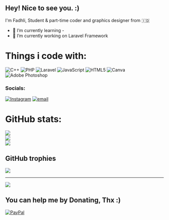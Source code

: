 ## Hey! Nice to see you. :)

<!--
**fadhlianshrr/fadhlianshrr** is a ✨ _special_ ✨ repository because its `README.md` (this file) appears on your GitHub profile.

Here are some ideas to get you started:

- 🔭 I’m currently working on ...
- 🌱 I’m currently learning ...
- 👯 I’m looking to collaborate on ...
- 🤔 I’m looking for help with ...
- 💬 Ask me about ...
- 📫 How to reach me: ...
- 😄 Pronouns: ...
- ⚡ Fun fact: ...
-->
I'm Fadhli, Student & part-time coder and graphics designer from 🇮🇩
- 🌱 I’m currently learning -
- 🔭 I’m currently working on Laravel Framework


# Things i code with:
![C++](https://img.shields.io/badge/c++-%2300599C.svg?style=for-the-badge&logo=c%2B%2B&logoColor=white) ![PHP](https://img.shields.io/badge/php-%23777BB4.svg?style=for-the-badge&logo=php&logoColor=white) ![Laravel](https://img.shields.io/badge/laravel-%23FF2D20.svg?style=for-the-badge&logo=laravel&logoColor=white) ![JavaScript](https://img.shields.io/badge/javascript-%23323330.svg?style=for-the-badge&logo=javascript&logoColor=%23F7DF1E) ![HTML5](https://img.shields.io/badge/html5-%23E34F26.svg?style=for-the-badge&logo=html5&logoColor=white) ![Canva](https://img.shields.io/badge/Canva-%2300C4CC.svg?style=for-the-badge&logo=Canva&logoColor=white) ![Adobe Photoshop](https://img.shields.io/badge/adobe%20photoshop-%2331A8FF.svg?style=for-the-badge&logo=adobe%20photoshop&logoColor=white) 

### Socials:
[![Instagram](https://img.shields.io/badge/Instagram-%23E4405F.svg?logo=Instagram&logoColor=white)](https://instagram.com/@fadhlianshrr) [![email](https://img.shields.io/badge/Email-D14836?logo=gmail&logoColor=white)](mailto:fadhlifayerid@yahoo.com) 


# GitHub stats:
![](https://github-readme-stats.vercel.app/api?username=fadhlianshrr&theme=dark&hide_border=false&include_all_commits=false&count_private=false)<br/>
![](https://nirzak-streak-stats.vercel.app/?user=fadhlianshrr&theme=dark&hide_border=false)<br/>
![](https://github-readme-stats.vercel.app/api/top-langs/?username=fadhlianshrr&theme=dark&hide_border=false&include_all_commits=false&count_private=false&layout=compact)

## GitHub trophies
![](https://github-profile-trophy.vercel.app/?username=fadhlianshrr&theme=radical&no-frame=false&no-bg=true&margin-w=4)

---
[![](https://visitcount.itsvg.in/api?id=fadhlianshrr&icon=0&color=0)](https://visitcount.itsvg.in)

  ## You can help me by Donating, Thx :)
  [![PayPal](https://img.shields.io/badge/PayPal-00457C?style=for-the-badge&logo=paypal&logoColor=white)](https://paypal.me/@snickersgains) 





